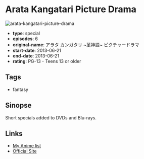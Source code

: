 # Arata Kangatari Picture Drama

![arata-kangatari-picture-drama](https://cdn.myanimelist.net/images/anime/4/52145.jpg)

-   **type**: special
-   **episodes**: 6
-   **original-name**: アラタ カンガタリ ~革神語~ ピクチャードラマ
-   **start-date**: 2013-06-21
-   **end-date**: 2013-06-21
-   **rating**: PG-13 - Teens 13 or older

## Tags

-   fantasy

## Sinopse

Short specials added to DVDs and Blu-rays.

## Links

-   [My Anime list](https://myanimelist.net/anime/19447/Arata_Kangatari_Picture_Drama)
-   [Official Site](http://arata-anime.com/)
